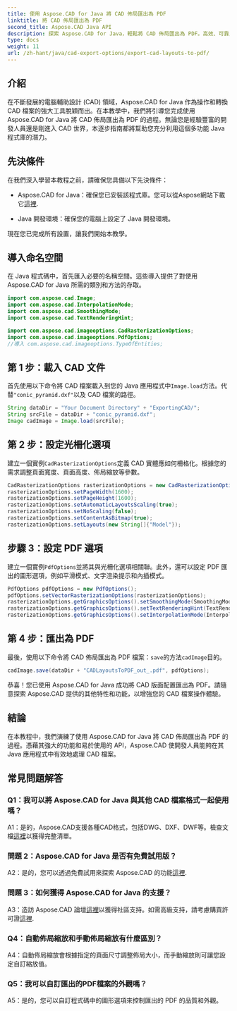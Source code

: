 ```yaml
---
title: 使用 Aspose.CAD for Java 將 CAD 佈局匯出為 PDF
linktitle: 將 CAD 佈局匯出為 PDF
second_title: Aspose.CAD Java API
description: 探索 Aspose.CAD for Java，輕鬆將 CAD 佈局匯出為 PDF。高效、可靠且對開發人員友善。
type: docs
weight: 11
url: /zh-hant/java/cad-export-options/export-cad-layouts-to-pdf/
---
```

## 介紹

在不斷發展的電腦輔助設計 (CAD) 領域，Aspose.CAD for Java 作為操作和轉換 CAD 檔案的強大工具脫穎而出。在本教學中，我們將引導您完成使用 Aspose.CAD for Java 將 CAD 佈局匯出為 PDF 的過程。無論您是經驗豐富的開發人員還是剛進入 CAD 世界，本逐步指南都將幫助您充分利用這個多功能 Java 程式庫的潛力。

## 先決條件

在我們深入學習本教程之前，請確保您具備以下先決條件：

-  Aspose.CAD for Java：確保您已安裝該程式庫。您可以從Aspose網站下載它[這裡](https://releases.aspose.com/cad/java/).

- Java 開發環境：確保您的電腦上設定了 Java 開發環境。

現在您已完成所有設置，讓我們開始本教學。

## 導入命名空間

在 Java 程式碼中，首先匯入必要的名稱空間。這些導入提供了對使用 Aspose.CAD for Java 所需的類別和方法的存取。

```java
import com.aspose.cad.Image;
import com.aspose.cad.InterpolationMode;
import com.aspose.cad.SmoothingMode;
import com.aspose.cad.TextRenderingHint;

import com.aspose.cad.imageoptions.CadRasterizationOptions;
import com.aspose.cad.imageoptions.PdfOptions;
//導入 com.aspose.cad.imageoptions.TypeOfEntities;
```

## 第 1 步：載入 CAD 文件

首先使用以下命令將 CAD 檔案載入到您的 Java 應用程式中`Image.load`方法。代替`"conic_pyramid.dxf"`以及 CAD 檔案的路徑。

```java
String dataDir = "Your Document Directory" + "ExportingCAD/";
String srcFile = dataDir + "conic_pyramid.dxf";
Image cadImage = Image.load(srcFile);
```

## 第 2 步：設定光柵化選項

建立一個實例`CadRasterizationOptions`定義 CAD 實體應如何柵格化。根據您的需求調整頁面寬度、頁面高度、佈局縮放等參數。

```java
CadRasterizationOptions rasterizationOptions = new CadRasterizationOptions();
rasterizationOptions.setPageWidth(1600);
rasterizationOptions.setPageHeight(1600);
rasterizationOptions.setAutomaticLayoutsScaling(true);
rasterizationOptions.setNoScaling(false);
rasterizationOptions.setContentAsBitmap(true);
rasterizationOptions.setLayouts(new String[]{"Model"});
```

## 步驟 3：設定 PDF 選項

建立一個實例`PdfOptions`並將其與光柵化選項相關聯。此外，還可以設定 PDF 匯出的圖形選項，例如平滑模式、文字渲染提示和內插模式。

```java
PdfOptions pdfOptions = new PdfOptions();
pdfOptions.setVectorRasterizationOptions(rasterizationOptions);
rasterizationOptions.getGraphicsOptions().setSmoothingMode(SmoothingMode.HighQuality);
rasterizationOptions.getGraphicsOptions().setTextRenderingHint(TextRenderingHint.AntiAliasGridFit);
rasterizationOptions.getGraphicsOptions().setInterpolationMode(InterpolationMode.HighQualityBicubic);
```

## 第 4 步：匯出為 PDF

最後，使用以下命令將 CAD 佈局匯出為 PDF 檔案：`save`的方法`cadImage`目的。

```java
cadImage.save(dataDir + "CADLayoutsToPDF_out_.pdf", pdfOptions);
```

恭喜！您已使用 Aspose.CAD for Java 成功將 CAD 版面配置匯出為 PDF。請隨意探索 Aspose.CAD 提供的其他特性和功能，以增強您的 CAD 檔案操作體驗。

## 結論

在本教程中，我們演練了使用 Aspose.CAD for Java 將 CAD 佈局匯出為 PDF 的過程。憑藉其強大的功能和易於使用的 API，Aspose.CAD 使開發人員能夠在其 Java 應用程式中有效地處理 CAD 檔案。

## 常見問題解答

### Q1：我可以將 Aspose.CAD for Java 與其他 CAD 檔案格式一起使用嗎？

 A1：是的，Aspose.CAD支援各種CAD格式，包括DWG、DXF、DWF等。檢查文檔[這裡](https://reference.aspose.com/cad/java/)以獲得完整清單。

### 問題 2：Aspose.CAD for Java 是否有免費試用版？

 A2：是的，您可以透過免費試用來探索 Aspose.CAD 的功能[這裡](https://releases.aspose.com/).

### 問題 3：如何獲得 Aspose.CAD for Java 的支援？

 A3：造訪 Aspose.CAD 論壇[這裡](https://forum.aspose.com/c/cad/19)以獲得社區支持。如需高級支持，請考慮購買許可證[這裡](https://purchase.aspose.com/buy).

### Q4：自動佈局縮放和手動佈局縮放有什麼區別？

A4：自動佈局縮放會根據指定的頁面尺寸調整佈局大小，而手動縮放則可讓您設定自訂縮放值。

### Q5：我可以自訂匯出的PDF檔案的外觀嗎？

A5：是的，您可以自訂程式碼中的圖形選項來控制匯出的 PDF 的品質和外觀。